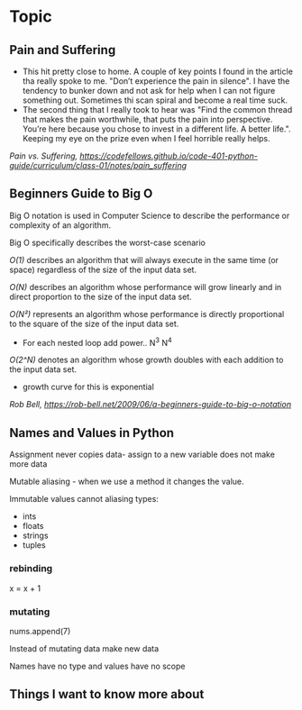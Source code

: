 # Topic

## Pain and Suffering

- This hit pretty close to home. A couple of key points I found in the article tha really spoke to me. "Don’t experience the pain in silence".
I have the tendency to bunker down and not ask for help when I can not figure something out. Sometimes thi scan spiral and become a real time suck.
- The second thing that I really took to hear was "Find the common thread that makes the pain worthwhile, that puts the pain into perspective. You’re here because you chose to invest in a different life. A better life.". Keeping my eye on the prize even when I feel horrible really helps.

<cite>Pain vs. Suffering, <https://codefellows.github.io/code-401-python-guide/curriculum/class-01/notes/pain_suffering> </cite>

## Beginners Guide to Big O

Big O notation is used in Computer Science to describe the performance or complexity of an algorithm.

Big O specifically describes the worst-case scenario

*O(1)* describes an algorithm that will always execute in the same time (or space) regardless of the size of the input data set.

*O(N)* describes an algorithm whose performance will grow linearly and in direct proportion to the size of the input data set.

*O(N²)* represents an algorithm whose performance is directly proportional to the square of the size of the input data set.

- For each nested loop add power.. N<sup>3</sup> N<sup>4</sup>

*O(2^N)* denotes an algorithm whose growth doubles with each addition to the input data set.

- growth curve for this is exponential

<cite>Rob Bell, <https://rob-bell.net/2009/06/a-beginners-guide-to-big-o-notation></cite>

## Names and Values in Python

Assignment never copies data- assign to a new variable does not make more data

Mutable aliasing - when we use a method it changes the value.

Immutable values cannot aliasing types:

- ints
- floats
- strings
- tuples

### rebinding

x = x + 1

### mutating

nums.append(7)

Instead of mutating data make new data

Names have no type and values have no scope

## Things I want to know more about
